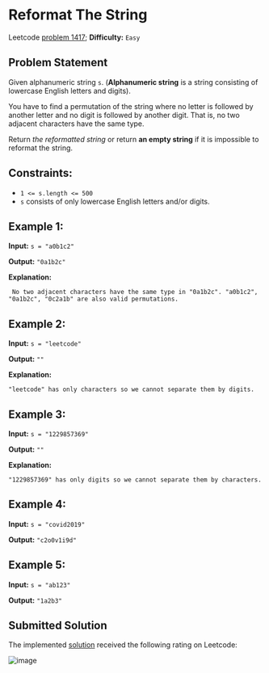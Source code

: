# Reformat The String

Leetcode [problem 1417](https://leetcode.com/problems/reformat-the-string/); **Difficulty:** `Easy`

## Problem Statement

Given alphanumeric string `s`. (**Alphanumeric string** is a string consisting of lowercase English letters and digits).

You have to find a permutation of the string where no letter is followed by another letter and no digit is followed by another digit. That is, no two adjacent characters have the same type.

Return _the reformatted string_ or return **an empty string** if it is impossible to reformat the string.

## Constraints:

- `1 <= s.length <= 500`
- `s` consists of only lowercase English letters and/or digits.

## Example 1:

**Input:** `s = "a0b1c2"`

**Output:** `"0a1b2c"`

**Explanation:**

```
 No two adjacent characters have the same type in "0a1b2c". "a0b1c2", "0a1b2c", "0c2a1b" are also valid permutations.
```

## Example 2:

**Input:** `s = "leetcode"`

**Output:** `""`

**Explanation:**

```
"leetcode" has only characters so we cannot separate them by digits.
```

## Example 3:

**Input:** `s = "1229857369"`

**Output:** `""`

**Explanation:**

```
"1229857369" has only digits so we cannot separate them by characters.
```

## Example 4:

**Input:** `s = "covid2019"`

**Output:** `"c2o0v1i9d"`

## Example 5:

**Input:** `s = "ab123"`

**Output:** `"1a2b3"`

## Submitted Solution

The implemented [solution](solution.cpp) received the following rating on Leetcode:

![image](https://user-images.githubusercontent.com/33619581/123010658-51d41580-d3bf-11eb-81c7-239d250f46d5.png)
